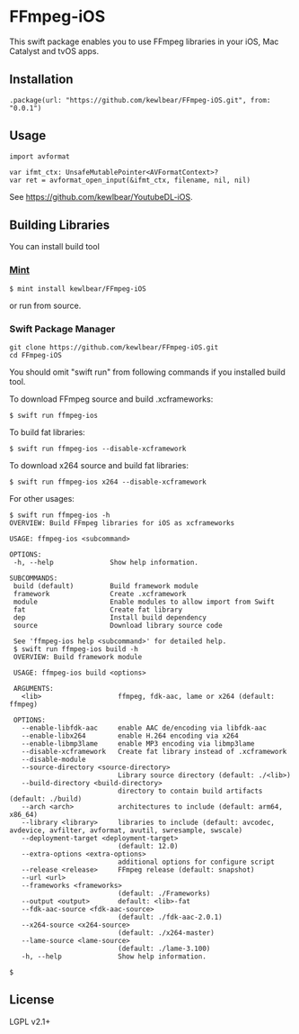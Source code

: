 # FFmpeg-iOS

This swift package enables you to use FFmpeg libraries in your iOS, Mac Catalyst and tvOS apps.

## Installation

```
.package(url: "https://github.com/kewlbear/FFmpeg-iOS.git", from: "0.0.1")
```

## Usage

```
import avformat

var ifmt_ctx: UnsafeMutablePointer<AVFormatContext>?
var ret = avformat_open_input(&ifmt_ctx, filename, nil, nil)
```

See https://github.com/kewlbear/YoutubeDL-iOS.

## Building Libraries

You can install build tool

### [Mint](https://github.com/yonaskolb/mint)
```
$ mint install kewlbear/FFmpeg-iOS
```

or run from source.

### Swift Package Manager
```
git clone https://github.com/kewlbear/FFmpeg-iOS.git
cd FFmpeg-iOS
```

You should omit "swift run" from following commands if you installed build tool.

To download FFmpeg source and build .xcframeworks:

```
$ swift run ffmpeg-ios
```

To build fat libraries:

```
$ swift run ffmpeg-ios --disable-xcframework 
```

To download x264 source and build fat libraries:

```
$ swift run ffmpeg-ios x264 --disable-xcframework
```

For other usages:

```
$ swift run ffmpeg-ios -h
OVERVIEW: Build FFmpeg libraries for iOS as xcframeworks

USAGE: ffmpeg-ios <subcommand>

OPTIONS:
 -h, --help              Show help information.

SUBCOMMANDS:
 build (default)         Build framework module
 framework               Create .xcframework
 module                  Enable modules to allow import from Swift
 fat                     Create fat library
 dep                     Install build dependency
 source                  Download library source code

 See 'ffmpeg-ios help <subcommand>' for detailed help.
 $ swift run ffmpeg-ios build -h
 OVERVIEW: Build framework module

 USAGE: ffmpeg-ios build <options>

 ARGUMENTS:
   <lib>                   ffmpeg, fdk-aac, lame or x264 (default: ffmpeg)

 OPTIONS:
   --enable-libfdk-aac     enable AAC de/encoding via libfdk-aac 
   --enable-libx264        enable H.264 encoding via x264 
   --enable-libmp3lame     enable MP3 encoding via libmp3lame 
   --disable-xcframework   Create fat library instead of .xcframework 
   --disable-module
   --source-directory <source-directory>
                           Library source directory (default: ./<lib>) 
   --build-directory <build-directory>
                           directory to contain build artifacts (default: ./build)
   --arch <arch>           architectures to include (default: arm64, x86_64)
   --library <library>     libraries to include (default: avcodec, avdevice, avfilter, avformat, avutil, swresample, swscale)
   --deployment-target <deployment-target>
                           (default: 12.0)
   --extra-options <extra-options>
                           additional options for configure script 
   --release <release>     FFmpeg release (default: snapshot)
   --url <url>
   --frameworks <frameworks>
                           (default: ./Frameworks)
   --output <output>       default: <lib>-fat 
   --fdk-aac-source <fdk-aac-source>
                           (default: ./fdk-aac-2.0.1)
   --x264-source <x264-source>
                           (default: ./x264-master)
   --lame-source <lame-source>
                           (default: ./lame-3.100)
   -h, --help              Show help information.

$
```
 
## License

LGPL v2.1+
